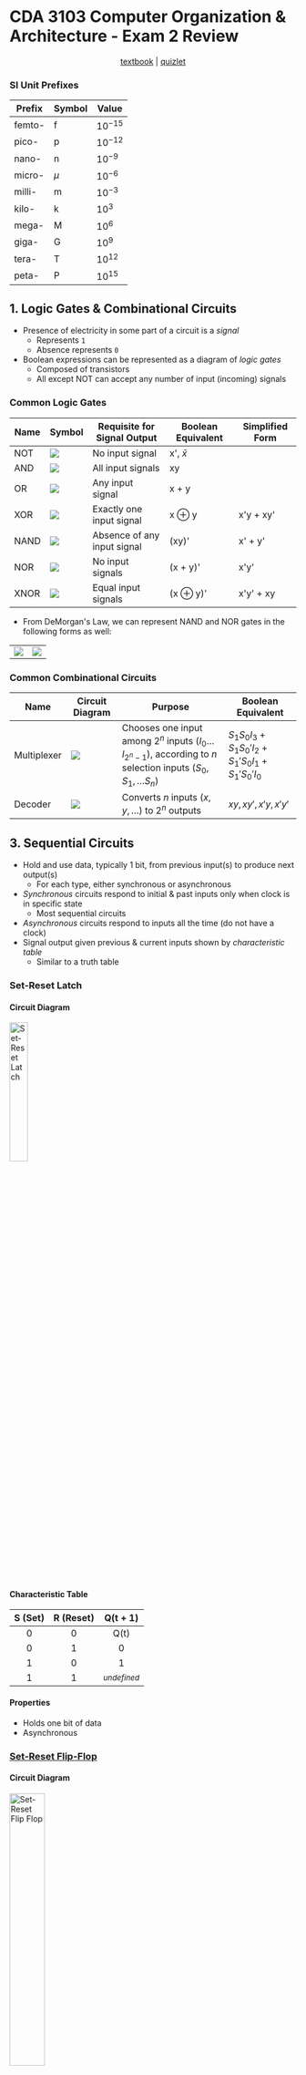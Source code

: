 # CDA 3103 Computer Organization & Architecture - Exam 2 Review

<!-- Use 'img' tags when image resizing is needed. -->
<!-- Use 'table' tag to display images side-by-side. -->

<p style="text-align:center">
    <a href="../textbooks/CDA3103_textbook.pdf">textbook</a> |
    <a href="https://quizlet.com/845007313/cda-3103-exam-2-risc-v-logic-gate-circuits-flash-cards">quizlet</a>
</p>

### SI Unit Prefixes 
| Prefix    | Symbol    | Value         |
|-----------|-----------|---------------|
| femto-    | f         | $10^{-15}$    |
| pico-     | p         | $10^{-12}$    |
| nano-     | n         | $10^{-9}$     |
| micro-    | $\mu$     | $10^{-6}$     |
| milli-    | m         | $10^{-3}$     |
| kilo-     | k         | $10^3$        | 
| mega-     | M         | $10^6$        |
| giga-     | G         | $10^9$        |
| tera-     | T         | $10^{12}$     |
| peta-     | P         | $10^{15}$     |

## 1. Logic Gates & Combinational Circuits

- Presence of electricity in some part of a circuit is a *signal*
    - Represents `1`
    - Absence represents `0`
- Boolean expressions can be represented as a diagram of *logic gates*
    - Composed of transistors
    - All except NOT can accept any number of input (incoming) signals

### Common Logic Gates
| Name  | Symbol                                        | Requisite for Signal Output   | Boolean Equivalent            | Simplified Form   |
|-------|-----------------------------------------------|-------------------------------|-------------------------------|-------------------|
| NOT   | ![](../images/gates/logic/CDA3103_not.png)    | No input signal               | x', $\bar{x}$                 |                   |
| AND   | ![](../images/gates/logic/CDA3103_and.png)    | All input signals             | xy                            |                   |
| OR    | ![](../images/gates/logic/CDA3103_or.png)     | Any input signal              | x + y                         |                   |
| XOR   | ![](../images/gates/logic/CDA3103_xor.png)    | Exactly one input signal      | x $\oplus$ y                  | x'y + xy'         |
| NAND  | ![](../images/gates/logic/CDA3103_nand.png)   | Absence of any input signal   | (xy)'                         | x' + y'           |
| NOR   | ![](../images/gates/logic/CDA3103_nor.png)    | No input signals              | (x + y)'                      | x'y'              |
| XNOR  | ![](../images/gates/logic/CDA3103_xnor.png)   | Equal input signals           | (x $\oplus$ y)'               | x'y' + xy         |

- From DeMorgan's Law, we can represent NAND and NOR gates in the following forms as well:

<table>
    <tr>
        <td><img src="../images/gates/logic/CDA3103_nand_alt.png"></td>
        <td><img src="../images/gates/logic/CDA3103_nor_alt.png"></td>
    </tr>
</table>

### Common Combinational Circuits
| Name          | Circuit Diagram                                                   | Purpose                                                                                                               | Boolean Equivalent                            |
|---------------|-------------------------------------------------------------------|-----------------------------------------------------------------------------------------------------------------------|-----------------------------------------------|
| Multiplexer   | ![](../images/gates/combinational/CDA3103_mux_circuit.png)        | Chooses one input among $2^n$ inputs ($I_0\dots I_{2^n-1}$), according to *n* selection inputs ($S_0,S_1,\dots S_n$)  | $S_1S_0I_3+S_1S_0'I_2+S_1'S_0I_1+S_1'S_0'I_0$ |
| Decoder       | ![](../images/gates/combinational/CDA3013_decoder_circuit.PNG)    | Converts *n* inputs ($x,y,\dots$) to $2^n$ outputs                                                                    | $xy,xy',x'y,x'y'$                             |

## 3. Sequential Circuits

- Hold and use data, typically 1 bit, from previous input(s) to produce next output(s)
    - For each type, either synchronous or asynchronous
- *Synchronous* circuits respond to initial & past inputs only when clock is in specific state
    - Most sequential circuits
- *Asynchronous* circuits respond to inputs all the time (do not have a clock)
- Signal output given previous & current inputs shown by *characteristic table*
    - Similar to a truth table

<!--------------------------------------------------------------------------------------------------------------------->

### Set-Reset Latch

#### Circuit Diagram
<img src="../images/CDA3103_sr_latch.png" alt="Set-Reset Latch" width="25%">  

#### Characteristic Table
| S (Set)   | R (Reset) | Q(t + 1)                      |
|:---------:|:---------:|:-----------------------------:|
| 0         | 0         | Q(t)                          |
| 0         | 1         | 0                             |
| 1         | 0         | 1                             |
| 1         | 1         | <small>*undefined*</small>    |

#### Properties
- Holds one bit of data
- Asynchronous

<!--------------------------------------------------------------------------------------------------------------------->

### [Set-Reset Flip-Flop](https://circuitverse.org/users/269149/projects/sr-flip-flop-0b7a0de1-fe11-40df-9094-3a27b6963370)

#### Circuit Diagram
<img src="../images/CDA3103_sr_flipflop.png" alt="Set-Reset Flip Flop" width="35%">

#### Block Diagram
<img src="../images/CDA3103_sr_flipflop_block.png" alt="Set-Rest Flip-Flop Block Diagram" width="25%">

#### Characteristic Table
TODO TODO TODO

#### Properties
- Extends SR latch
- Only updates when a signal from a clock is received.
- Circuit is the same as a Set-Reset Latch but modified with AND gates to account for the clock.

<!--------------------------------------------------------------------------------------------------------------------->

### [D Flip-Flop](https://circuitverse.org/users/269149/projects/d-flip-flop-40d49df4-0896-410a-bbd5-16acdd8883ae)

#### Circuit Diagram
<img src="../images/CDA3103_d_flipflop.png" alt="D Flip-Flop Block Diagram" width="30%">

#### Block Diagram
TODO TODO TODO

#### Characteristic Table
| D (Data)  | Q(t + 1)  |
|:---------:|:---------:|
| 0         | 0         |
| 1         | 1         |

#### Properties
- A modified SR Flip-Flop in which only one input (SET) is needed.
- Reset is always the opposite of Set.
- The information stored in a D Flip-Flop is only changed when the input changes.
- Subsequent clock pulses do not effect the data stored.

<!--------------------------------------------------------------------------------------------------------------------->

### [JK Flip-Flop](https://circuitverse.org/users/269149/projects/jk-flip-flop-5d11e97f-e706-45b7-9dd6-fba45eb3f167)

#### Circuit Diagram
<img src="../images/CDA3103_jk_flipflop.png" alt="JK Flip-Flop" width="30%">

#### Block Diagram
TODO TODO TODO

#### Characteristic Table
| J (Set)   | K (Reset) | Q(t)  | Q(t + 1) |
|:---------:|:---------:|:-----:|:-----:|
|   0   |   0   |   0   |   0   |
|   0   |   0   |   1   |   1   |
|   0   |   1   |   0   |   0   |
|   0   |   1   |   1   |   0   |
|   1   |   0   |   0   |   1   |
|   1   |   0   |   1   |   1   |
|   1   |   1   |   0   |   1   |
|   1   |   1   |   1   |   0   |

#### Properties
- A modified SR Flip-Flop in which Set and Reset can both be 1.
- Set is denoted with J and Reset is denoted with K.
- When J and K are both 1, Q(t+1) gets set to the complement of Q(t).

<!--------------------------------------------------------------------------------------------------------------------->

Convert circuit to boolean expression by working backwards from last logic gate (give example with AST)

Additional identities

## 4. RISC-V Assembly

- *RISC-V* is a free and open-source instruction set architecture (ISA)
    - Specification defines
    - We will use RV32I, a dialect of RISC-V
- Recall registers are a small, extremely fast units of memory
    - Store 32-bit values
    - 32 in total
- Instructions operate on values in registers
    - Follows the form `inst rs, ra1, ...`
        - Instruction ID, register store, register arguments...
        - Location to store result must be made explicit
    - Are case-insensitive

### RV32I Registers
| Register      | Mnemonic/Alliance | Description                       | Use-case                  | Saver     |
|:-------------:|:-----------------:|-----------------------------------|---------------------------|-----------|
| `x0`          | `zero`            | Hard-wired zero                   | Immediate constant +TODO initialize other registers? |           |
| `x1`          | `ra`              | Return address                    |           | Caller    |
| `x2`          | `sp`              | Stack pointer                     |           | Callee    |
| `x3`          | `gp`              | Global pointer                    | <small>*we will not use this*</small> |           |
| `x4`          | `tp`              | Thread pointer                    | <small>*we will not use this*</small> |           |
| `x5`-`x7`     | `t0`-`t2`         | Temporaries                       |           | Caller    |
| `x8`          | `s0`/`fp`         | Saved register/frame pointer      |           | Callee    |
| `x9`          | `s1`              | Saved register                    |           | Callee    |
| `x10`-`x11`   | `a0`-`a1`         | Function arguments/return values  |           | Caller    |
| `x12`-`x17`   | `a2`-`a7`         | Function arguments                |           | Caller    |
| `x18`-`x27`   | `s2`-`s11`        | Saved registers                   |           | Callee    |
| `x28`-`x31`   | `t3`-`t6`         | Temporaries                       |           | Caller    |

- *Caller-saved* registers must be saved/restored by the calling function to be preserved
- *Callee-saved* registers must be saved/restored by the function being called to be preserved

>**Example:** caller saved and callee saved TODO TODO TODO
>
>
>
>
>

### R-Type Instructions

- Arithmetic, logical, and shift operations using values stored in registers
- Bitwise operations AND, OR, and XOR apply the boolean operation to every bit in the operands
    - Analogous to `&`, `|`, and `^` operators in C

>**Example:** Evaluate $10100110_2$ *AND* $01110111_2$.
>```
>10100110
>01110111
>--------
>00100110
>```
>$\checkmark$

| Instruction           | Description                                                                                                                                   |
|-----------------------|-----------------------------------------------------------------------------------------------------------------------------------------------|
| `add  rd, rs1, rs2`   | Adds `rs1` and `rs2`, storing the result in `rd`                                                                                              |
| `sub  rd, rs1, rs2`   | Subtracts `rs1` from `rs2`, storing the result in `rd`                                                                                        |
| `slt  rd, rs1, rs2`   | If `rs1` < `rs2`, 1 is stored in `rd`, or 0 otherwise<br>*Treats the operands as signed*                                                      |
| `sltu rd, rs1, rs2`   | If `rs1` < `rs2`, 1 is stored in `rd`, or 0 otherwise<br>*Treats the operands as unsigned*                                                    |
| `and  rd, rs1, rs2`   | Bitwise AND on `rs1` and `rs2`, storing the result in `rd`                                                                                    |
| `or   rd, rs1, rs2`   | Bitwise OR on `rs1` and `rs2`, storing the result in `rd`                                                                                     |
| `xor  rd, rs1, rs2`   | Bitwise XOR on `rs1` and `rs2`, storing the result in `rd`                                                                                    |
| `sll  rd, rs1, rs2`   | Logical left shift on `rs1`<br>*Shift amount is 5 least significant bits of `rs2`<br>Inserts zeros where previous LSB were*                   |
| `srl  rd, rs1, rs2`   | Logical right shift on `rs1`<br>*Shift amount is 5 least significant bits of `rs2`<br>Inserts zeros where previous MSB were*                  |
| `sra  rd, rs1, rs2`   | Arithmetic right shift on `rs1`<br>*Shift amount is 5 least significant bits of `rs2`<br>Inserts previous sign bit where previous MSB were*   |

### I-Type Instructions

- I-type instruction use-cases
    - Arithmetic, logical, and shift operations using immediates (constants)
    - Reading from memory
- Arithmetic, logical, and shifting is similar to R-Type. `rs2` gets replaced by `Imm` which is a 12-bit value with a data range of [-2048, 2047].

| Instruction           | Description                                                                               |
|-----------------------|-------------------------------------------------------------------------------------------|
| `addi rd, rs1, imm`   | Adds `rs1` and `imm`, storing the result in `rd`<br>*No `subi`, as `imm` can be negative* |
| `slti rd, rs1, imm`   | 
| `sltiu rd, rs1, imm`  | 
| `andi rd, rs1, imm`   |
| `ori ` |
| `xori ` |
| `slli ` |
| `srli ` |
| `sri `
| `lb ` |  
| `lh `|
| `lw `|
| `lbu `|
| `lhu `|

### S-Type Instructions

-

| Instruction           | Description                                                                               |
|-----------------------|-------------------------------------------------------------------------------------------|
|
|
|
|
|
|
|

#### Arithmetic Instructions
- Useful for initializing constants from C code. Example `ADDI t0, zero, 20 #t0 = 20`. TODO example

- Compares the signed values of `rs1` and `Imm`. If `rs1` is less than `Imm`, then `rd` will be 1. Otherwise, `rd` will be 0.

- Compares the signed values of `rs1` and `Imm`. If `rs1` is less than `Imm`, then `rd` will be 1. Otherwise, `rd` will be 0.

#### Logical Instructions
`ANDI rd, rs1, Imm`
- Does logical and using the values of `rs1` and `Imm` on each bit and stores the result in `rd`.
- The ANDI instruction can be used to clear some specific bits since `x and 0 = 0`.
- The ANDI instruction can also be used to find the modulo of 2^n. Example C: `X % 16` -> Example RISC-V: `ANDI t1, t0, 15`.

`ORI rd, rs1, Imm`
- Does logical or using the values of `rs1` and `Imm` on each bit and stores the result in `rd`.
- The ORI instruction can be used to set some specific bits since `x or 1 = 1`.

`XORI rd, rs1, Imm`
- Does logical exclusive or using the values of `rs1` and `Imm` on each bit and stores the result in `rd`.
- There is no NOT instruction in RISC-V, but XORI can be used in it's place: `XORI t1, t0, -1 # t1 = NOT t0`

#### Shifting Instructions
`SLLI rd, rs1, Imm`
- Does logical left shifting on `rs1` by the value of `Imm`. Inserts zeros to the least significant bit and shifts out the most significant bit.
- Can be used for multipling with 2^n constants. Example: `SLLI t2, t0, 2 # t2 = t0 * 4`
- If the constant is not a power of 2, then use multiple left shifts and add together at the end. Example:

```
C: j = h * 6

RISC-V:
SLLI t1, t0, 1 # t1 = t0 * 2
SLLI t2, t0, 2 # t2 = t0 * 4
ADD t3, t1, t2 # t3 = t1 + t2 = 6 * t0
```

`SRLI rd, rs1, Imm`
- Does logical right shifting on `rs1` by the value of `Imm`. Inserts zeros to the most significant bit and shifts out the least significant bit.

`SRAI rd, rs1, Imm`
- Does arithmetic right shifting on `rs1` by the value of `Imm`. Inserts sign bit to the most significant bit and shifts out the least significant bit.
- Can be used for dividing with 2^n constants. Example: `SRAI t1, t0, 1 # t1 = t0/2`

#### Memory Reading Instructions
Used for reading values from arrays.

`LB rd, Imm(rs1)`
- Loads 1 byte (8-bits) from the memory address `rs1` + `Imm` offset and sign extends it.

`LH rd, Imm(rs1)`
- Loads 2 bytes (16-bits) from the memory address `rs1` + `Imm` offset and sign extends it.

`LW rd, Imm(rs1)`
- Loads 4 bytes (32-bits) from the memory address `rs1` + `Imm` offset.

`LBU rd, Imm(rs1)`
- Loads 1 byte (8-bits) from the memory address `rs1` + `Imm` offset and zero extends it.

`LHU rd, Imm(rs1)`
- Loads 2 bytes (16-bits) from the memory address `rs1` + `Imm` offset and zero extends it.

### S-Type Instructions
Used for writing values to arrays.

`SB rs2, Imm(rs1)`
- Saves lower 1 byte (8-bits) of `rs2` to the memory address `rs1`  + `Imm` offset.

`SH rs2, Imm(rs1)`
- Saves lower 2 byte (16-bits) of `rs2` to the memory address `rs1`  + `Imm` offset.

`SW rs2, Imm(rs1)`
- Saves 4 byte (32-bits) of `rs2` to the memory address `rs1`  + `Imm` offset.

### U-Type Instructions
`LUI rd, Imm`
- Used to initialize big values with `Imm` (20-bits) in the upper bits of `rd`. Examples:
```
0xABCDE265

LUI t0, 0xABCDE
ADDI t0, t0, 0x265

0xABCDE965
LUI t1, 0xABCDF
ADDI t1, t1, 0x965
```
- If d11 in the hex value is 1 (Ex: 9 = 1001), then add one to `Imm` as shown in the 2nd example.


### B-Type Instructions
Used for comparing values between registers to jump to different branches of RISC-V code.

`BEQ rs1, rs2, Imm`
- Compares `rs1` and `rs2`. If **they are equal** then go to `Imm` branch.

`BNE rs1, rs2, Imm`
- Compares `rs1` and `rs2`. If **they are not equal** then go to `Imm` branch.

`BLT rs1, rs2, Imm`
- Compares `rs1` and `rs2`. If **`rs1` is less than `rs2`** then go to `Imm` branch. Signed Comparison.
- If you have `a > c` in C code, then you can make the same comparison using `BLT` *but switch the values around*.

`BGE rs1, rs2, Imm`
- Compares `rs1` and `rs2`. If **`rs1` is greater than or equal to `rs2`** then go to `Imm` branch. Signed Comparison.
- If you have `a <= c` in C code, then you can make the same comparison using `BGE` *but switch the values around*.

`BLTU rs1, rs2, Imm`
- Compares `rs1` and `rs2`. If **`rs1` is less than `rs2`** then go to `Imm` branch. Unsigned Comparison.
- If you have `a > c` in C code, then you can make the same comparison using `BLTU` *but switch the values around*.

`BGEU rs1, rs2, Imm`
- Compares `rs1` and `rs2`. If **`rs1` is greater than or equal to `rs2`** then go to `Imm` branch. Unsigned Comparison.
- If you have `a <= c` in C code, then you can make the same comparison using `BGEU` *but switch the values around*.

***WIP***